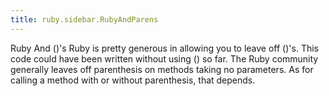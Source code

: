 ```yaml
---
title: ruby.sidebar.RubyAndParens
---
```

<span class="sidebar_title"> Ruby And ()'s</span>
Ruby is pretty generous in allowing you to leave off ()'s. This code could have been written without using () so far. The Ruby community generally leaves off parenthesis on methods taking no parameters. As for calling a method with or without parenthesis, that depends.
 
